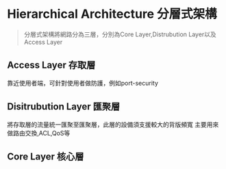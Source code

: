 # Hierarchical Architecture 分層式架構 #

>分層式架構將網路分為三層，分別為Core Layer,Distrubution Layer以及Access Layer

## Access Layer 存取層 ##

靠近使用者端，可針對使用者做防護，例如port-security

## Disitrubution Layer 匯聚層 ##

將存取層的流量統一匯聚至匯聚層，此層的設備須支援較大的背版頻寬
主要用來做路由交換,ACL,QoS等

## Core Layer 核心層 ##